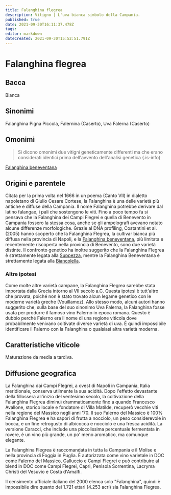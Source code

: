 ```yaml
---
title: Falanghina flegrea
description: Vitigno | L'uva bianca simbolo della Campania.
published: true
date: 2021-09-30T16:11:37.478Z
tags: 
editor: markdown
dateCreated: 2021-09-30T15:52:51.791Z
---
```


# Falanghina flegrea

## Bacca
Bianca

## Sinonimi
Falanghina Pigna Piccola, Falernina (Caserto), Uva Falerna (Caserto)

## Omonimi
> Si dicono omonimi due vitigni geneticamente differenti ma che erano considerati identici prima dell'avvento dell'analisi genetica
{.is-info}


[Falanghina beneventana](/vitigni/Italia/bacca-bianca/falanghina-beneventana)

## Origini e parentele

Citata per la prima volta nel 1666 in un poema (Canto VII) in dialetto napoletano di Giulio Cesare Cortese, la Falanghina è una delle varietà più antiche e diffuse della Campania. Il nome Falanghina potrebbe derivare dal latino falangae, i pali che sostengono le viti. Fino a poco tempo fa si pensava che la Falanghina dei Campi Flegrei e quella di Benevento in Campania fossero la stessa cosa, anche se gli ampelografi avevano notato alcune differenze morfologiche. Grazie al DNA profiling, Costantini et al. (2005) hanno scoperto che la Falanghina Flegrea, la cultivar bianca più diffusa nella provincia di Napoli, e la [Falanghina beneventana](/vitigni/Italia/bacca-bianca/falanghina-beneventana), più limitata e recentemente riscoperta nella provincia di Benevento, sono due varietà distinte. Il confronto genetico ha inoltre suggerito che la Falanghina Flegrea è strettamente legata alla [Suppezza](/vitigni/Italia/bacca-bianca/suppezza), mentre la Falanghina Beneventana è strettamente legata alla [Biancolella](/vitigni/Italia/bacca-bianca/biancolella).

### Altre ipotesi

Come molte altre varietà campane, la Falanghina Flegrea sarebbe stata importata dalla Grecia intorno al VII secolo a.C. Questa ipotesi è tutt'altro che provata, poiché non è stato trovato alcun legame genetico con le moderne varietà greche (Vouillamoz). Allo stesso modo, alcuni autori hanno suggerito che, sulla base del suo sinonimo Uva Falerna, la Falanghina fosse usata per produrre il famoso vino Falerno in epoca romana. Questo è dubbio perché Falerno era il nome di una regione viticola dove probabilmente venivano coltivate diverse varietà di uva. È quindi impossibile identificare il Falerno con la Falanghina o qualsiasi altra varietà moderna.

## Caratteristiche viticole

Maturazione da media a tardiva.

## Diffusione geografica

La Falanghina dai Campi Flegrei, a ovest di Napoli in Campania, Italia meridionale, conserva utilmente la sua acidità. Dopo l'effetto devastante della fillossera all'inizio del ventesimo secolo, la coltivazione della Falanghina Flegrea diminuì drammaticamente fino a quando Francesco Avallone, storico locale e fondatore di Villa Matilde, recuperò vecchie viti nella regione del Massico negli anni '70. Il suo Falerno del Massico è 100% Falanghina Flegrea e ha sapori di frutta a nocciolo, un peso considerevole in bocca, e un fine retrogusto di albicocca e nocciolo e una fresca acidità. La versione Caracci, che include una piccolissima percentuale fermentata in rovere, è un vino più grande, un po' meno aromatico, ma comunque elegante.

La Falanghina Flegrea è raccomandata in tutta la Campania e il Molise e nella provincia di Foggia in Puglia. È autorizzata come vino varietale in DOC come Falerno del Massico, Galluccio e Campi Flegrei e può contribuire al blend in DOC come Campi Flegrei, Capri, Penisola Sorrentina, Lacryma Christi del Vesuvio e Costa d'Amalfi.

Il censimento ufficiale italiano del 2000 elenca solo "Falanghina", quindi è impossibile dire quanto dei 1.721 ettari (4.253 acri) sia Falanghina Flegrea.


